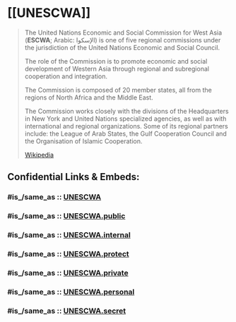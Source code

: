 ﻿---
aliases:
- ESCWA
---

# [[UNESCWA]] 

> The United Nations Economic and Social Commission for West Asia (**ESCWA**; Arabic: الإسكوا) is one of five regional commissions under the jurisdiction of the United Nations Economic and Social Council. 
> 
> The role of the Commission is to promote economic and social development of Western Asia through regional and subregional cooperation and integration.
>
> The Commission is composed of 20 member states, all from the regions of North Africa and the Middle East.
> 
> The Commission works closely with the divisions of the Headquarters in New York and United Nations specialized agencies, as well as with international and regional organizations. 
> Some of its regional partners include: the League of Arab States, the Gulf Cooperation Council and the Organisation of Islamic Cooperation.
>
> [Wikipedia](https://en.wikipedia.org/wiki/United%20Nations%20Economic%20and%20Social%20Commission%20for%20Western%20Asia)


## Confidential Links & Embeds: 

### #is_/same_as :: [UNESCWA](/_Standards/UN(United_Nations)/ECOSOC/UNESCWA.md) 

### #is_/same_as :: [UNESCWA.public](/_public/UN(United_Nations)/ECOSOC/UNESCWA.public.md) 

### #is_/same_as :: [UNESCWA.internal](/_internal/UN(United_Nations)/ECOSOC/UNESCWA.internal.md) 

### #is_/same_as :: [UNESCWA.protect](/_protect/UN(United_Nations)/ECOSOC/UNESCWA.protect.md) 

### #is_/same_as :: [UNESCWA.private](/_private/UN(United_Nations)/ECOSOC/UNESCWA.private.md) 

### #is_/same_as :: [UNESCWA.personal](/_personal/UN(United_Nations)/ECOSOC/UNESCWA.personal.md) 

### #is_/same_as :: [UNESCWA.secret](/_secret/UN(United_Nations)/ECOSOC/UNESCWA.secret.md)

